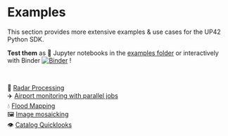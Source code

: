 # Examples

This section provides more extensive examples & use cases for the UP42 Python SDK. 

**Test them** as :orange_book: Jupyter notebooks in the [examples folder](https://github.com/up42/up42-py/tree/master/examples) or
interactively with Binder [![Binder](https://mybinder.org/badge_logo.svg)](https://mybinder.org/v2/gh/up42/up42-py/master?filepath=examples) !

<br>

:satellite: [Radar Processing](https://sdk.up42.com/examples/radar_processing_1/)  
:airplane: [Airport monitoring with parallel jobs](https://sdk.up42.com/examples/airports-parallel/)   
:droplet: [Flood Mapping](https://sdk.up42.com/examples/flood_mapping/)  
🖼️ [Image mosaicking](https://sdk.up42.com/mosaicking)  
:eye: [Catalog Quicklooks](https://sdk.up42.com/examples/map-quicklooks/)  


